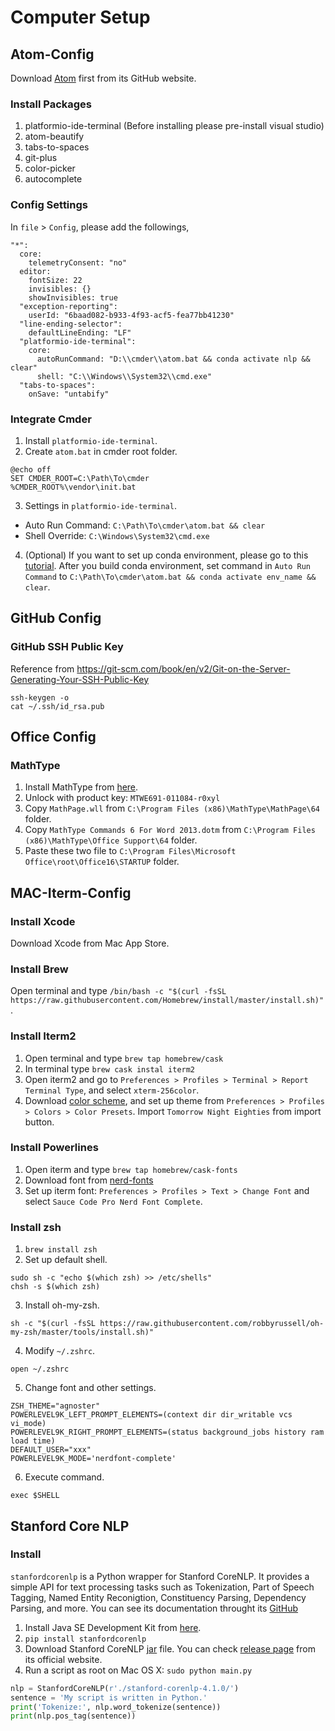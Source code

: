 # Computer Setup

## Atom-Config
Download [Atom](https://github.com/atom/atom/releases/tag/v1.50.0) first from its GitHub website.

### Install Packages

1. platformio-ide-terminal (Before installing please pre-install visual studio)
2. atom-beautify
3. tabs-to-spaces
4. git-plus
5. color-picker
6. autocomplete

### Config Settings

In `file` > `Config`, please add the followings, 
```
"*":
  core:
    telemetryConsent: "no"
  editor:
    fontSize: 22
    invisibles: {}
    showInvisibles: true
  "exception-reporting":
    userId: "6baad082-b933-4f93-acf5-fea77bb41230"
  "line-ending-selector":
    defaultLineEnding: "LF"
  "platformio-ide-terminal":
    core:
      autoRunCommand: "D:\\cmder\\atom.bat && conda activate nlp && clear"
      shell: "C:\\Windows\\System32\\cmd.exe"
  "tabs-to-spaces":
    onSave: "untabify"
```

### Integrate Cmder

1. Install `platformio-ide-terminal`.
2. Create `atom.bat` in cmder root folder.
```
@echo off 
SET CMDER_ROOT=C:\Path\To\cmder
%CMDER_ROOT%\vendor\init.bat
```
3. Settings in `platformio-ide-terminal`.
- Auto Run Command: `C:\Path\To\cmder\atom.bat && clear`
- Shell Override: `C:\Windows\System32\cmd.exe`
4. (Optional) If you want to set up conda environment, please go to this [tutorial](https://github.com/penguinwang96825/Set-Up-Conda-Environment). After you build conda environment, set command in `Auto Run Command` to `C:\Path\To\cmder\atom.bat && conda activate env_name && clear`.

## GitHub Config

### GitHub SSH Public Key
Reference from https://git-scm.com/book/en/v2/Git-on-the-Server-Generating-Your-SSH-Public-Key

```
ssh-keygen -o
cat ~/.ssh/id_rsa.pub
```

## Office Config

### MathType

1. Install MathType from [here](https://github.com/penguinwang96825/Computer-Setup/blob/main/MathType_v6.9.exe).
2. Unlock with product key: `MTWE691-011084-r0xyl`
3. Copy `MathPage.wll` from `C:\Program Files (x86)\MathType\MathPage\64` folder.
4. Copy `MathType Commands 6 For Word 2013.dotm` from `C:\Program Files (x86)\MathType\Office Support\64` folder.
5. Paste these two file to `C:\Program Files\Microsoft Office\root\Office16\STARTUP` folder.

## MAC-Iterm-Config

### Install Xcode
Download Xcode from Mac App Store.

### Install Brew
Open terminal and type `/bin/bash -c "$(curl -fsSL https://raw.githubusercontent.com/Homebrew/install/master/install.sh)"`.

### Install Iterm2
1. Open terminal and type `brew tap homebrew/cask`
2. In terminal type `brew cask instal iterm2`
3. Open iterm2 and go to `Preferences > Profiles > Terminal > Report Terminal Type`, and select `xterm-256color`.
4. Download [color scheme](https://github.com/mbadolato/iTerm2-Color-Schemes), and set up theme from `Preferences > Profiles > Colors > Color Presets`. Import `Tomorrow Night Eighties` from import button.

### Install Powerlines
1. Open iterm and type `brew tap homebrew/cask-fonts`
2. Download font from [nerd-fonts](https://github.com/ryanoasis/nerd-fonts/releases/download/v2.1.0/SourceCodePro.zip)
3. Set up iterm font: `Preferences > Profiles > Text > Change Font` and select `Sauce Code Pro Nerd Font Complete`.

### Install zsh
1. `brew install zsh`
2. Set up default shell.
```
sudo sh -c "echo $(which zsh) >> /etc/shells" 
chsh -s $(which zsh)
```
3. Install oh-my-zsh.
```
sh -c "$(curl -fsSL https://raw.githubusercontent.com/robbyrussell/oh-my-zsh/master/tools/install.sh)"
```
4. Modify `~/.zshrc`.
```
open ~/.zshrc
```
5. Change font and other settings.
```
ZSH_THEME="agnoster"
POWERLEVEL9K_LEFT_PROMPT_ELEMENTS=(context dir dir_writable vcs vi_mode)
POWERLEVEL9K_RIGHT_PROMPT_ELEMENTS=(status background_jobs history ram load time)
DEFAULT_USER="xxx"
POWERLEVEL9K_MODE='nerdfont-complete'
```
6. Execute command.
```
exec $SHELL
```

## Stanford Core NLP

### Install
`stanfordcorenlp` is a Python wrapper for Stanford CoreNLP. It provides a simple API for text processing tasks such as Tokenization, Part of Speech Tagging, Named Entity Reconigtion, Constituency Parsing, Dependency Parsing, and more. You can see its documentation throught its [GitHub](https://github.com/Lynten/stanford-corenlp)
1. Install Java SE Development Kit from [here](https://www.oracle.com/java/technologies/javase/jdk14-archive-downloads.html).
2. `pip install stanfordcorenlp`
3. Download Stanford CoreNLP [jar](http://nlp.stanford.edu/software/stanford-corenlp-4.1.0.zip) file. You can check [release page](https://stanfordnlp.github.io/CoreNLP/history.html) from its official website.
4. Run a script as root on Mac OS X: `sudo python main.py`
```python
nlp = StanfordCoreNLP(r'./stanford-corenlp-4.1.0/')
sentence = 'My script is written in Python.'
print('Tokenize:', nlp.word_tokenize(sentence))
print(nlp.pos_tag(sentence))
```
